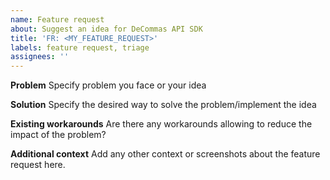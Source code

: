 ```yaml
---
name: Feature request
about: Suggest an idea for DeCommas API SDK
title: 'FR: <MY_FEATURE_REQUEST>'
labels: feature request, triage
assignees: ''
---
```


**Problem**
Specify problem you face or your idea

**Solution**
Specify the desired way to solve the problem/implement the idea

**Existing workarounds**
Are there any workarounds allowing to reduce the impact of the problem?

**Additional context**
Add any other context or screenshots about the feature request here.